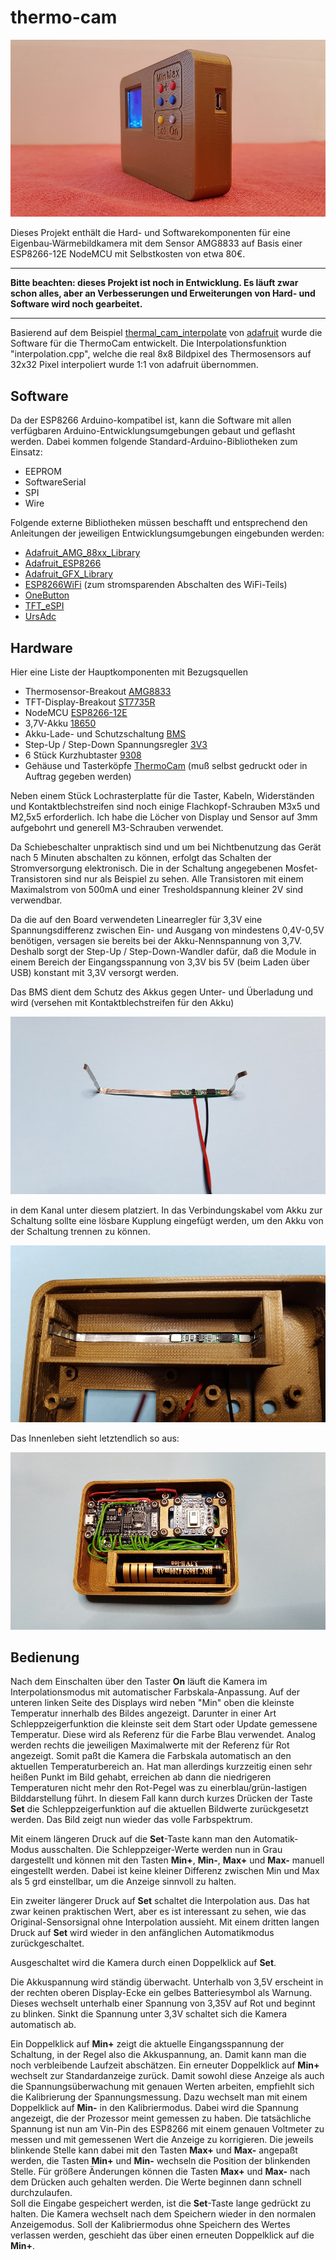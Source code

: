 # thermo-cam

![ThermoCam](pictures/tc_side.jpg)

Dieses Projekt enthält die Hard- und Softwarekomponenten für eine Eigenbau-Wärmebildkamera mit dem Sensor AMG8833 auf Basis einer ESP8266-12E NodeMCU mit Selbstkosten von etwa 80€.

----------

**Bitte beachten: dieses Projekt ist noch in Entwicklung. Es läuft zwar schon alles, aber an Verbesserungen und Erweiterungen von Hard- und Software wird noch 
gearbeitet.** 

----------

Basierend auf dem Beispiel [thermal\_cam\_interpolate](https://github.com/adafruit/Adafruit_AMG88xx/tree/master/examples/thermal_cam_interpolate "thermal_cam_interpolate") von [adafruit](https://www.adafruit.com/) wurde die Software für die ThermoCam entwickelt. Die Interpolationsfunktion "interpolation.cpp", welche die real 8x8 Bildpixel des Thermosensors auf 32x32 Pixel interpoliert wurde 1:1 von adafruit übernommen.

## Software 

Da der ESP8266 Arduino-kompatibel ist, kann die Software mit allen verfügbaren Arduino-Entwicklungsumgebungen gebaut und geflasht werden.
Dabei kommen folgende Standard-Arduino-Bibliotheken zum Einsatz:

- EEPROM
- SoftwareSerial
- SPI
- Wire

Folgende externe Bibliotheken müssen beschafft und entsprechend den Anleitungen der jeweiligen Entwicklungsumgebungen eingebunden werden:

- [Adafruit\_AMG_88xx\_Library](https://github.com/adafruit/Adafruit_AMG88xx)
- [Adafruit\_ESP8266](https://github.com/adafruit/Adafruit_ESP8266)
- [Adafruit\_GFX\_Library](https://github.com/adafruit/Adafruit-GFX-Library)
- [ESP8266WiFi](https://github.com/esp8266/Arduino) (zum stromsparenden Abschalten des WiFi-Teils)
- [OneButton](https://github.com/mathertel/OneButton)
- [TFT_eSPI](https://github.com/Bodmer/TFT_eSPI)
- [UrsAdc](http://bienonline.magix.net/public/esp8266-adc.html)

## Hardware 

Hier eine Liste der Hauptkomponenten mit Bezugsquellen

- Thermosensor-Breakout [AMG8833](https://www.adafruit.com/product/3538)
- TFT-Display-Breakout [ST7735R](https://www.adafruit.com/product/2088) 
- NodeMCU [ESP8266-12E](https://www.aliexpress.com/item/1pcs-NodeMCU-V3-Lua-WIFI-module-integration-of-ESP8266-extra-memory-32M-Flash-USB-serial-CH340G/32813713134.html)
- 3,7V-Akku [18650](https://www.aliexpress.com/item/2PCS-3-7V-4200mAh-18650-MICKTICK-Battery-lithium-Li-Ion-Rechargeable-Large-Capacity-Batteries-batteria-T6/32803586525.html)
- Akku-Lade- und Schutzschaltung [BMS](https://www.aliexpress.com/item/1S-3-7V-3A-li-ion-BMS-PCM-battery-protection-board-pcm-for-18650-lithium-ion/32673915806.html)
- Step-Up / Step-Down Spannungsregler [3V3](https://www.aliexpress.com/item/mini-2-in-1-DC-DC-Step-Down-Step-Up-Converter-1-8V-5V-to-3/32764847210.html) 
- 6 Stück Kurzhubtaster [9308](https://www.reichelt.com/fr/en/Switches-Tactile/TASTER-9308/3/index.html?ACTION=3&GROUPID=7587&ARTICLE=44532&START=0&OFFSET=16&)
- Gehäuse und Tasterköpfe [ThermoCam](https://www.thingiverse.com/thing:2813276) (muß selbst gedruckt oder in Auftrag gegeben werden)

Neben einem Stück Lochrasterplatte für die Taster, Kabeln, Widerständen und Kontaktblechstreifen sind noch einige Flachkopf-Schrauben M3x5 und M2,5x5 erforderlich. Ich habe die Löcher von Display und Sensor auf 3mm aufgebohrt und generell M3-Schrauben verwendet. 

Da Schiebeschalter unpraktisch sind und um bei Nichtbenutzung das Gerät nach 5 Minuten abschalten zu können, erfolgt das Schalten der Stromversorgung elektronisch. Die in der Schaltung angegebenen Mosfet-Transistoren sind nur als Beispiel zu sehen. Alle Transistoren mit einem Maximalstrom von 500mA und einer Tresholdspannung kleiner 2V sind verwendbar. 

Da die auf den Board verwendeten Linearregler für 3,3V eine Spannungsdifferenz zwischen Ein- und Ausgang von mindestens 0,4V-0,5V benötigen, versagen sie bereits bei der Akku-Nennspannung von 3,7V. Deshalb sorgt der Step-Up / Step-Down-Wandler dafür, daß die Module in einem Bereich der Eingangsspannung von 3,3V bis 5V (beim Laden über USB) konstant mit 3,3V versorgt werden.

Das BMS dient dem Schutz des Akkus gegen Unter- und Überladung und wird (versehen mit Kontaktblechstreifen für den Akku) 

![BMS](pictures/tc_bms.jpg)

in dem Kanal unter diesem platziert. In das Verbindungskabel vom Akku zur Schaltung sollte eine lösbare Kupplung eingefügt werden, um den Akku von der Schaltung trennen zu können. 

![BMS unter Akku](pictures/tc_battcase.jpg)

Das Innenleben sieht letztendlich so aus:

![Innenleben](pictures/tc_inner.jpg)


## Bedienung

Nach dem Einschalten über den Taster **On** läuft die Kamera im Interpolationsmodus mit automatischer Farbskala-Anpassung. Auf der unteren linken Seite des Displays wird neben "Min" oben die kleinste Temperatur innerhalb des Bildes angezeigt. Darunter in einer Art Schleppzeigerfunktion die kleinste seit dem Start oder Update gemessene Temperatur. Diese wird als Referenz für die Farbe Blau verwendet. Analog werden rechts die jeweiligen Maximalwerte mit der Referenz für Rot angezeigt. Somit paßt die Kamera die Farbskala automatisch an den aktuellen Temperaturbereich an.
Hat man allerdings kurzzeitig einen sehr heißen Punkt im Bild gehabt, erreichen ab dann die niedrigeren Temperaturen nicht mehr den Rot-Pegel was zu einerblau/grün-lastigen Bilddarstellung führt. In diesem Fall kann durch kurzes Drücken der Taste **Set** die Schleppzeigerfunktion auf die aktuellen Bildwerte zurückgesetzt werden. Das Bild zeigt nun wieder das volle Farbspektrum.  

Mit einem längeren Druck auf die **Set**-Taste kann man den Automatik-Modus ausschalten. Die Schleppzeiger-Werte werden nun in Grau dargestellt und können mit den Tasten **Min+**, **Min-**, **Max+** und **Max-** manuell eingestellt werden. Dabei ist keine kleiner Differenz zwischen Min und Max als 5 grd einstellbar, um die Anzeige sinnvoll zu halten.

Ein zweiter längerer Druck auf **Set** schaltet die Interpolation aus. Das hat zwar keinen praktischen Wert, aber es ist interessant zu sehen, wie das Original-Sensorsignal ohne Interpolation aussieht. Mit einem dritten langen Druck auf **Set** wird wieder in den anfänglichen Automatikmodus zurückgeschaltet. 

Ausgeschaltet wird die Kamera durch einen Doppelklick auf **Set**.  

Die Akkuspannung wird ständig überwacht. Unterhalb von 3,5V erscheint in der rechten oberen Display-Ecke ein gelbes Batteriesymbol als Warnung. Dieses wechselt unterhalb einer Spannung von 3,35V auf Rot und beginnt zu blinken. Sinkt die Spannung unter 3,3V schaltet sich die Kamera automatisch ab.  
 
Ein Doppelklick auf **Min+** zeigt die aktuelle Eingangsspannung der Schaltung, in der Regel also die Akkuspannung, an. Damit kann man die noch verbleibende Laufzeit abschätzen. Ein erneuter Doppelklick auf **Min+** wechselt zur Standardanzeige zurück. Damit sowohl diese Anzeige als auch die Spannungsüberwachung mit genauen Werten arbeiten, empfiehlt sich die Kalibrierung der Spannungsmessung. Dazu wechselt man mit einem Doppelklick auf **Min-** in den Kalibriermodus. Dabei wird die Spannung angezeigt, die der Prozessor meint gemessen zu haben. Die tatsächliche Spannung ist nun am Vin-Pin des ESP8266 mit einem genauen Voltmeter zu messen und mit gemessenen Wert die Anzeige zu korrigieren. Die jeweils blinkende Stelle kann dabei mit den Tasten **Max+** und **Max-** angepaßt werden, die Tasten **Min+** und **Min-** wechseln die Position der blinkenden Stelle. Für größere Änderungen können die Tasten **Max+** und **Max-** nach dem Drücken auch gehalten werden. Die Werte beginnen dann schnell durchzulaufen.  
Soll die Eingabe gespeichert werden, ist die **Set**-Taste lange gedrückt zu halten. Die Kamera wechselt nach dem Speichern wieder in den normalen Anzeigemodus. Soll der Kalibriermodus ohne Speichern des Wertes verlassen werden, geschieht das über einen erneuten Doppelklick auf die **Min+**.